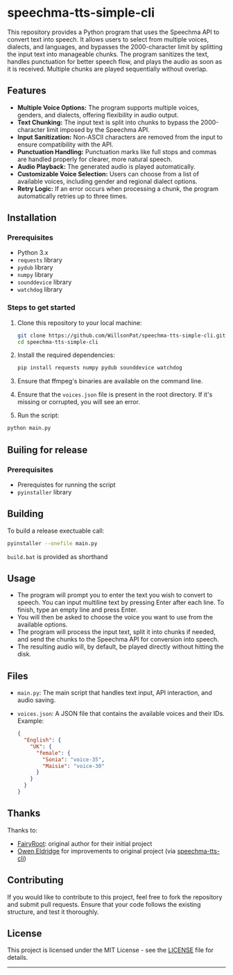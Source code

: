 # speechma-tts-simple-cli

This repository provides a Python program that uses the Speechma API to convert text into speech. It allows users to select from multiple voices, dialects, and languages, and bypasses the 2000-character limit by splitting the input text into manageable chunks. The program sanitizes the text, handles punctuation for better speech flow, and plays the audio as soon as it is received. Multiple chunks are played sequentially without overlap.

## Features

- **Multiple Voice Options:** The program supports multiple voices, genders, and dialects, offering flexibility in audio output.
- **Text Chunking:** The input text is split into chunks to bypass the 2000-character limit imposed by the Speechma API.
- **Input Sanitization:** Non-ASCII characters are removed from the input to ensure compatibility with the API.
- **Punctuation Handling:** Punctuation marks like full stops and commas are handled properly for clearer, more natural speech.
- **Audio Playback:** The generated audio is played automatically.
- **Customizable Voice Selection:** Users can choose from a list of available voices, including gender and regional dialect options.
- **Retry Logic:** If an error occurs when processing a chunk, the program automatically retries up to three times.

## Installation

### Prerequisites

- Python 3.x
- `requests` library
- `pydub` library
- `numpy` library
- `sounddevice` library
- `watchdog` library

### Steps to get started

1. Clone this repository to your local machine:

   ```bash
   git clone https://github.com/WillsonPat/speechma-tts-simple-cli.git
   cd speechma-tts-simple-cli
   ```

1. Install the required dependencies:

   ```bash
   pip install requests numpy pydub sounddevice watchdog
   ```

1. Ensure that ffmpeg's binaries are available on the command line.

1. Ensure that the `voices.json` file is present in the root directory. If it's missing or corrupted, you will see an error.

1. Run the script:

  ```bash
  python main.py
  ```

## Builing for release

### Prerequisites

- Prerequistes for running the script
- `pyinstaller` library

## Building

To build a release exectuable call:
```bash
pyinstaller --onefile main.py
```

`build.bat` is provided as shorthand

## Usage

- The program will prompt you to enter the text you wish to convert to speech. You can input multiline text by pressing Enter after each line. To finish, type an empty line and press Enter.
- You will then be asked to choose the voice you want to use from the available options.
- The program will process the input text, split it into chunks if needed, and send the chunks to the Speechma API for conversion into speech.
- The resulting audio will, by default, be played directly without hitting the disk.

## Files

- `main.py`: The main script that handles text input, API interaction, and audio saving.
- `voices.json`: A JSON file that contains the available voices and their IDs. Example:

  ```json
  {
    "English": {
      "UK": {
        "female": {
          "Sonia": "voice-35",
          "Maisie": "voice-30"
        }
      }
    }
  }
  ```

## Thanks

Thanks to:
* [FairyRoot](https://github.com/fairy-root): original author for their initial project 
* [Owen Eldridge](https://github.com/oweneldridge) for improvements to original project (via [speechma-tts-cli](https://github.com/oweneldridge/))

## Contributing

If you would like to contribute to this project, feel free to fork the repository and submit pull requests. Ensure that your code follows the existing structure, and test it thoroughly.

## License

This project is licensed under the MIT License - see the [LICENSE](LICENSE) file for details.

---
